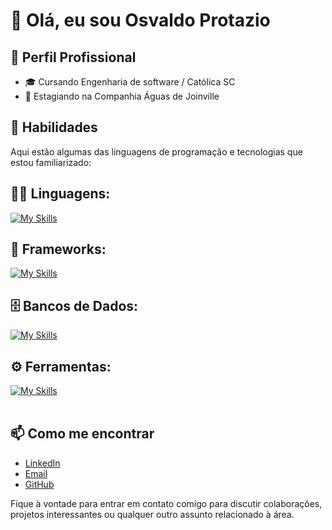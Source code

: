 # 👋 Olá, eu sou Osvaldo Protazio

## 💼 Perfil Profissional

- 🎓 Cursando Engenharia de software / Católica SC
- 💼 Estagiando na Companhia Águas de Joinville

## 🚀 Habilidades

Aqui estão algumas das linguagens de programação e tecnologias que estou familiarizado:

## 👨‍💻 Linguagens: 
[![My Skills](https://skillicons.dev/icons?i=java,cs,javascript,php)](https://skillicons.dev)

## 🧰 Frameworks: 
[![My Skills](https://skillicons.dev/icons?i=vue,laravel)](https://skillicons.dev)

## 🗄️ Bancos de Dados: 
[![My Skills](https://skillicons.dev/icons?i=mysql,postgres)](https://skillicons.dev)
## ⚙️ Ferramentas:
[![My Skills](https://skillicons.dev/icons?i=git,github,postman)](https://skillicons.dev)<br><br>

## 📫 Como me encontrar
* [LinkedIn](https://www.linkedin.com/in/osvaldo-protazio/)
* [Email](osvaldo1408exe@gmail.com)
* [GitHub](https://github.com/Osvaldo1408exe)

Fique à vontade para entrar em contato comigo para discutir colaborações, projetos interessantes ou qualquer outro assunto relacionado à área.
